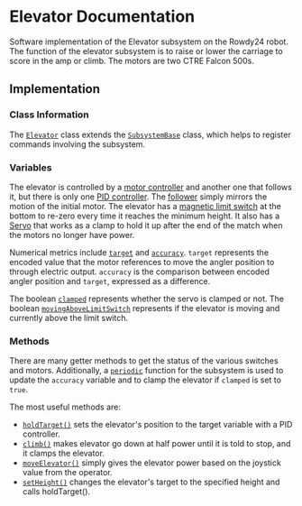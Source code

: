 # Elevator Documentation

Software implementation of the Elevator subsystem on the Rowdy24 robot. The function of the elevator subsystem is to raise or lower the carriage to score in the amp or climb. The motors are two CTRE Falcon 500s.

## Implementation

### Class Information

The [`Elevator`](../../src/main/java/frc/robot/subsystems/Elevator.java) class extends the [`SubsystemBase`](https://github.wpilib.org/allwpilib/docs/release/java/edu/wpi/first/wpilibj2/command/SubsystemBase.html) class, which helps to register commands involving the subsystem.

### Variables
The elevator is controlled by a [motor controller](../../src/main/java/frc/robot/subsystems/Elevator.java#L26) and another one that follows it, but there is only one [PID controller](../../src/main/java/frc/robot/subsystems/Elevator.java#L38). The [follower](../../src/main/java/frc/robot/subsystems/Elevator.java#45) simply mirrors the motion of the initial motor. The elevator has a [magnetic limit switch](../../src/main/java/frc/robot/subsystems/Elevator.java#L48) at the bottom to re-zero every time it reaches the minimum height. It also has a [Servo](../../src/main/java/frc/robot/subsystems/Elevator.java#L51) that works as a clamp to hold it up after the end of the match when the motors no longer have power. 

Numerical metrics include [`target`](../../src/main/java/frc/robot/subsystems/Elevator.java#L54) and [`accuracy`](../../src/main/java/frc/robot/subsystems/Elevator.java#L55). `target` represents the encoded value that the motor references to move the angler position to through electric output. `accuracy` is the comparison between encoded angler position and `target`, expressed as a difference.

The boolean [`clamped`](../../src/main/java/frc/robot/subsystems/Elevator.java#L56) represents whether the servo is clamped or not. The boolean [`movingAboveLimitSwitch`](../../src/main/java/frc/robot/subsystems/Elevator.java#L57) represents if the elevator is moving and currently above the limit switch. 

### Methods
There are many getter methods to get the status of the various switches and motors. Additionally, a [`periodic`](../../src/main/java/frc/robot/subsystems/Elevator.java#L61) function for the subsystem is used to update the `accuracy` variable and to clamp the elevator if `clamped` is set to `true`.

The most useful methods are: 
- [`holdTarget()`](../../src/main/java/frc/robot/subsystems/Elevator.java#L111) sets the elevator's position to the target variable with a PID controller.
- [`climb()`](../../src/main/java/frc/robot/subsystems/Elevator.java#L116) makes elevator go down at half power until it is told to stop, and it clamps the elevator.
- [`moveElevator()`](../../src/main/java/frc/robot/subsystems/Elevator.java#L138) simply gives the elevator power based on the joystick value from the operator.
- [`setHeight()`](../../src/main/java/frc/robot/subsystems/Elevator.java#L152) changes the elevator's target to the specified height and calls holdTarget().